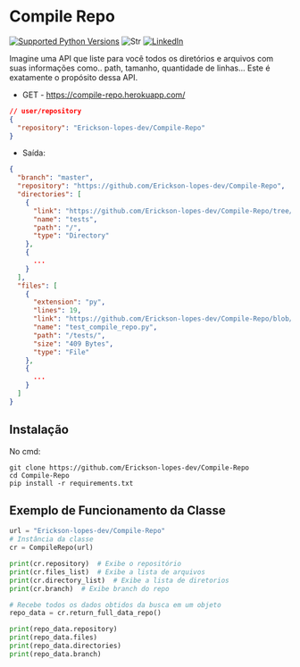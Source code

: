 # Compile Repo

[![Supported Python Versions](https://img.shields.io/pypi/pyversions/rich/10.11.0)](https://www.python.org/download/)
![Str](https://img.shields.io/github/stars/Erickson-lopes-dev/Compile-Repo?style=social) [![LinkedIn](https://img.shields.io/badge/LinkedIn-Erickson_Lopes%20-blue)](https://www.linkedin.com/in/ericksonlopes/)

Imagine uma API que liste para você todos os diretórios e arquivos com suas informações como.. path, tamanho, quantidade
de linhas...
Este é exatamente o propósito dessa API.

- GET - https://compile-repo.herokuapp.com/

```json
// user/repository
{
  "repository": "Erickson-lopes-dev/Compile-Repo"
}
```

- Saída:

```json
{
  "branch": "master",
  "repository": "https://github.com/Erickson-lopes-dev/Compile-Repo",
  "directories": [
    {
      "link": "https://github.com/Erickson-lopes-dev/Compile-Repo/tree/master/tests",
      "name": "tests",
      "path": "/",
      "type": "Directory"
    },
    {
      ...
    }
  ],
  "files": [
    {
      "extension": "py",
      "lines": 19,
      "link": "https://github.com/Erickson-lopes-dev/Compile-Repo/blob/master/tests/test_compile_repo.py",
      "name": "test_compile_repo.py",
      "path": "/tests/",
      "size": "409 Bytes",
      "type": "File"
    },
    {
      ...
    }
  ]
}
```

## Instalação

No cmd:

```commandline
git clone https://github.com/Erickson-lopes-dev/Compile-Repo
cd Compile-Repo
pip install -r requirements.txt
```

## Exemplo de Funcionamento da Classe

```python
url = "Erickson-lopes-dev/Compile-Repo"
# Instância da classe
cr = CompileRepo(url)

print(cr.repository)  # Exibe o repositório
print(cr.files_list)  # Exibe a lista de arquivos
print(cr.directory_list)  # Exibe a lista de diretorios
print(cr.branch)  # Exibe branch do repo

# Recebe todos os dados obtidos da busca em um objeto
repo_data = cr.return_full_data_repo()

print(repo_data.repository)
print(repo_data.files)
print(repo_data.directories)
print(repo_data.branch)

```